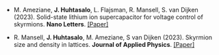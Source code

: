 - M. Ameziane, <strong>J. Huhtasalo</strong>, L. Flajsman, R. Mansell, S. van Dijken (2023). Solid-state lithium ion supercapacitor for voltage control of skyrmions. <strong>Nano Letters</strong>. [[Paper]](https://doi.org/10.1021/acs.nanolett.2c04731)

- R. Mansell, <strong>J. Huhtasalo</strong>, M. Ameziane, S van Dijken (2023). Skyrmion size and density in lattices. <strong>Journal of Applied Physics</strong>. [[Paper]](https://doi.org/10.1063/5.0181599)
